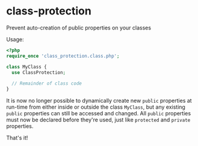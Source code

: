 # class-protection
Prevent auto-creation of public properties on your classes

Usage:

```php
<?php
require_once 'class_protection.class.php';

class MyClass {
  use ClassProtection;
  
  // Remainder of class code
}
```

It is now no longer possible to dynamically create new `public` properties 
at run-time from either inside or outside the class `MyClass`,
but any existing `public` properties can still be accessed and changed.
All `public` properties must now be declared before they're used,
just like `protected` and `private` properties.

That's it!
